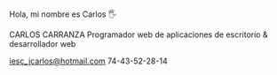 Hola, mi nombre es Carlos 🖐


CARLOS CARRANZA
Programador web de aplicaciones de escritorio & desarrollador web

iesc_jcarlos@hotmail.com
74-43-52-28-14
